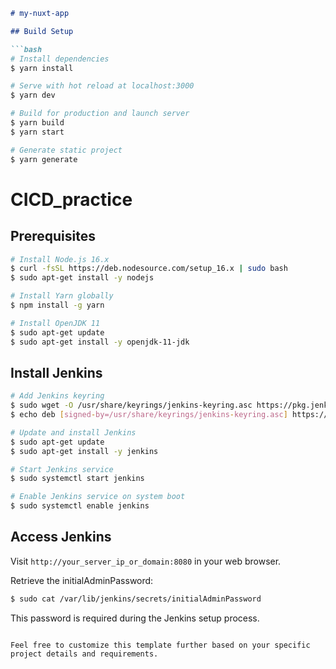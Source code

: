   

```markdown
# my-nuxt-app

## Build Setup

```bash
# Install dependencies
$ yarn install

# Serve with hot reload at localhost:3000
$ yarn dev

# Build for production and launch server
$ yarn build
$ yarn start

# Generate static project
$ yarn generate
```

# CICD_practice

## Prerequisites

```bash
# Install Node.js 16.x
$ curl -fsSL https://deb.nodesource.com/setup_16.x | sudo bash
$ sudo apt-get install -y nodejs

# Install Yarn globally
$ npm install -g yarn

# Install OpenJDK 11
$ sudo apt-get update
$ sudo apt-get install -y openjdk-11-jdk
```

## Install Jenkins

```bash
# Add Jenkins keyring
$ sudo wget -O /usr/share/keyrings/jenkins-keyring.asc https://pkg.jenkins.io/debian-stable/jenkins.io-2023.key
$ echo deb [signed-by=/usr/share/keyrings/jenkins-keyring.asc] https://pkg.jenkins.io/debian-stable binary/ | sudo tee /etc/apt/sources.list.d/jenkins.list > /dev/null

# Update and install Jenkins
$ sudo apt-get update
$ sudo apt-get install -y jenkins

# Start Jenkins service
$ sudo systemctl start jenkins

# Enable Jenkins service on system boot
$ sudo systemctl enable jenkins
```

## Access Jenkins

Visit `http://your_server_ip_or_domain:8080` in your web browser.

Retrieve the initialAdminPassword:

```bash
$ sudo cat /var/lib/jenkins/secrets/initialAdminPassword
```

This password is required during the Jenkins setup process.

```

Feel free to customize this template further based on your specific project details and requirements.

